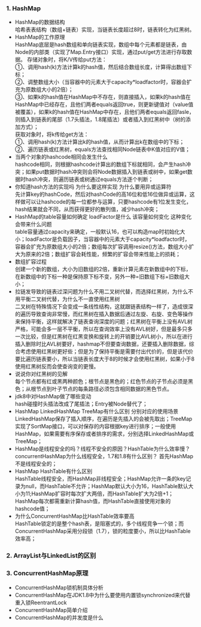 ### 1. HashMap
* HashMap的数据结构  
哈希表表结构（数组+链表）实现，当链表长度超过8时，链表转化为红黑树。
* HashMap的工作原理  
HashMap底层是hash数组和单向链表实现，数组中每个元素都是链表，由Node的内部类（实现了Map.Entry接口）实现，通过put/get方法进行存取数据。
存储对象时，将K/V传给put方法：  
①、调用hash(k)方法计算k的hash值，然后结合数组长度，计算得出数组下标；  
②、调整数组大小（当容器中的元素大于capacity*loadfactor时，容器会扩充为原数组大小的2倍）；  
③、如果k的hash值在HashMap中不存在，则直接插入，如果k的hash值在HashMap中已经存在，且他们两者equals返回true，则更新键值对（value值被覆盖），如果k的hash值在HashMap中存在，且他们两者equals返回fasle，则插入到链表的尾部（1.7头插法，1.8尾插法）或者插入到红黑树中（树的添加方式）；  
获取对象时，将k传给get方法：  
①、调用hash(k)方法计算出k的hash值，从而计算出k在数组中的下标；  
②、遍历链表或红黑树，equals方法查找相同Node链表中K值对应的V值； 
* 当两个对象的hashcode相同会发生什么  
hashcode相同，则根据hashcode计算出的数组下标就相同，会产生hash冲突；如果put数据时hash冲突则会将Node数据插入到链表或树中，如果get数据时hash冲突，则遍历链表或树通过equals方法逐个判断；
* 你知道hash方法的实现吗 为什么要这样实现 为什么要用异或运算符  
先计算key的hashCode，然后对hashCode的高16位和低16位做异或运算，这样做可以让hashcode的每一位都参与运算，只要hashcode有1位发生变化，hash结果就会不同，从而获得更好的散列值，减少hash冲突；
* HashMap的table容量如何确定 loadFactor是什么 该容量如何变化 这种变化会带来什么问题  
table容量通过capacity来确定，一般默认16，也可以构造map时初始化大小；loadFactor是负载因子，当容器中的元素大于capacity*loadfactor时，容器会扩充为原数组大小的2倍；数组每次扩容调用resize()方法，数组大小扩大为原来的2倍；数组扩容会耗性能，频繁的扩容会带来性能上的损耗；
* 数组扩容过程  
创建一个新的数组，大小为旧数组的2倍，重新计算元素在新数组中的下标，在新数组中的下标一种是保持原下标不变，另外一种=旧数组下标+旧数组大小；
* 拉链发导致的链表过深问题为什么不用二叉树代替，而选择红黑树，为什么不用平衡二叉树代替，为什么不一直使用红黑树  
二叉树在特殊情况下会变成一条线性结构，这就跟链表结构一样了，造成很深的遍历导致查询非常慢，而红黑树在插入数据后通过左旋、右旋、变色等操作来保持平衡，这样就解决了链表查询深度的问题；红黑树在平衡上没有AVL树严格，可能会多一层不平衡，所以在查询效率上没有AVL树好，但是最多只多一次比较，但是红黑树在红黑变换和旋转上的开销要比AVL树小，所以在进行插入删除时比AVL树要好，hashmap不但要查询数据，还要插入删除数据，综合考虑使用红黑树更好些；但是为了保持平衡是需要付出代价的，但是该代价要比遍历链表要小，所以当链表长度大于8的时候才会使用红黑树，如果小于8使用红黑树反而会使查询变的更慢。
* 说说你对红黑树的见解  
每个节点都有红或黑两种颜色；根节点是黑色的；红色节点的子节点必须是黑色；从根节点到叶子节点的每条路径必须包含相同数据的黑色节点。
* jdk8中对HashMap做了哪些变动  
hash碰撞时头插法改成了尾插法；Entry被Node替代了；
* HashMap LinkedHashMap TreeMap有什么区别 分别对应的使用场景  
LinkedHashMap保存了插入顺序，在遍历是先插入的会被先取出；TreeMap实现了SortMap接口，可以对保存的内容根据key进行排序；一般使用HashMap，如果需要有序保存或者排序的需求，分别选择LinkedHashMap或TreeMap；
* HashMap是线程安全的吗？线程不安全的原因？HashTable为什么效率慢？concurrentHashMap为什么线程安全，1.7和1.8有什么区别？
首先HashMap不是线程安全的；
* HashMap HashTable有什么区别  
HashTable线程安全，而HashMap非线程安全；HashMap允许一条的key记录为null，而HashTable不允许；HashMap默认大小为16，HashTable默认大小为11;HashMap扩容时每次扩大两倍，而HashTable扩大为2倍+1；HashMap每次都需重新计算hash值，而HashTable直接使用对象的hashcode值；
* 为什么ConcurrentHashMap比HashTable效率要高  
HashTable锁定的是整个hash表，是阻塞式的，多个线程竞争一个锁；而ConcurrentHashMap采用分段锁（1.7），锁的粒度要小，所以比HashTable效率高；
### 2. ArrayList与LinkedList的区别
### 3. ConcurrentHashMap原理
* ConcurrentHashMap锁机制具体分析  
* ConcurrentHashMap在JDK1.8中为什么要使用内置锁synchronized来代替重入锁ReentrantLock  
* ConcurrentHashMap简单介绍  
* ConcurrentHashMap的并发度是什么  
